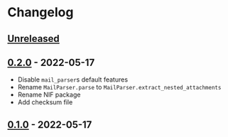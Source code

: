 # Changelog

## [Unreleased]

## [0.2.0] - 2022-05-17

- Disable `mail_parser`s default features
- Rename `MailParser.parse` to `MailParser.extract_nested_attachments`
- Rename NIF package
- Add checksum file

## [0.1.0] - 2022-05-17

[unreleased]: https://github.com/adriankumpf/mail_parser/compare/v0.2.0...HEAD
[0.2.0]: https://github.com/adriankumpf/mail_parser/releases/tag/v0.2.0
[0.1.0]: https://github.com/adriankumpf/mail_parser/releases/tag/v0.1.0
